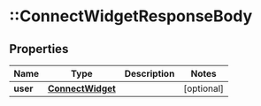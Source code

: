 # ::ConnectWidgetResponseBody

## Properties
Name | Type | Description | Notes
------------ | ------------- | ------------- | -------------
**user** | [**ConnectWidget**](ConnectWidget.md) |  | [optional] 


